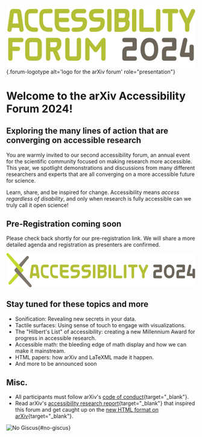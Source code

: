 ![Logo for the arXiv forum](../assets/forum-logotype-only.svg){.forum-logotype alt='logo for the arXiv forum' role="presentation"}

# Welcome to the arXiv Accessibility Forum 2024!
## Exploring the many lines of action that are converging on accessible research

You are warmly invited to our second accessibility forum, an annual event for the scientific community focused on making research more accessible. This year, we spotlight demonstrations and discussions from many different researchers and experts that are all converging on a more accessible future for science.

Learn, share, and be inspired for change. Accessibility means *access regardless of disability*, and only when research is fully accessible can we truly call it open science!
<div style="clear:both;"></div>

<div class="highlight">
  <h2>Pre-Registration coming soon</h2>
  <p>Please check back shortly for our pre-registration link. We will share a more detailed agenda and registration as presenters are confirmed.</p>

  <img src="../assets/forum-logotype-with-logo.svg" role="presentation" alt="arxiv forum logotype saying accessibility 2024">
</div>

## Stay tuned for these topics and more
- Sonification: Revealing new secrets in your data.
- Tactile surfaces: Using sense of touch to engage with visualizations.
- The "Hilbert's List" of accessibility: creating a new Millennium Award for progress in accessible research.
- Accessible math: the bleeding edge of math display and how we can make it mainstream.
- HTML papers: how arXiv and LaTeXML made it happen.
- And more to be announced soon

## Misc.
- All participants must follow arXiv's [code of conduct](https://info.arxiv.org/help/policies/code_of_conduct.html#inclusiveness-and-respect){target="_blank"}.
- Read arXiv's [accessibility research report](
https://info.arxiv.org/about/accessibility_research_report.html){target="_blank"} that inspired this forum and get caught up on the [new HTML format on arXiv](https://arxiv.org/html/2402.08954v1){target="_blank"}.

![No Giscus](){#no-giscus}
